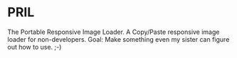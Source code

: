 # PRIL
The Portable Responsive Image Loader. A Copy/Paste responsive image loader for non-developers. Goal: Make something even my sister can figure out how to use. ;-)
